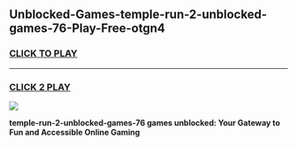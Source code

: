 
## Unblocked-Games-temple-run-2-unblocked-games-76-Play-Free-otgn4
<h3>
<a href="https://premium76.site?title=temple-run-2-unblocked-games-76&ref=19M">CLICK TO PLAY</a></h3>
<hr>

<h3>
<a href="https://premium76.site?title=temple-run-2-unblocked-games-76&ref=19M">CLICK 2 PLAY</a>
  
</h3>

<a href="https://premium76.site?title=temple-run-2-unblocked-games-76&ref=19M"><img src="https://clearcache.store/games.png"></a>


**temple-run-2-unblocked-games-76 games unblocked: Your Gateway to Fun and Accessible Online Gaming**
